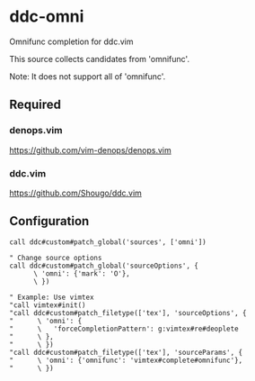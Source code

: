 # ddc-omni

Omnifunc completion for ddc.vim

This source collects candidates from 'omnifunc'.

Note: It does not support all of 'omnifunc'.

## Required

### denops.vim

https://github.com/vim-denops/denops.vim

### ddc.vim

https://github.com/Shougo/ddc.vim

## Configuration

```vim
call ddc#custom#patch_global('sources', ['omni'])

" Change source options
call ddc#custom#patch_global('sourceOptions', {
      \ 'omni': {'mark': 'O'},
      \ })

" Example: Use vimtex
"call vimtex#init()
"call ddc#custom#patch_filetype(['tex'], 'sourceOptions', {
"      \ 'omni': {
"      \   'forceCompletionPattern': g:vimtex#re#deoplete
"      \ },
"      \ })
"call ddc#custom#patch_filetype(['tex'], 'sourceParams', {
"      \ 'omni': {'omnifunc': 'vimtex#complete#omnifunc'},
"      \ })
```
